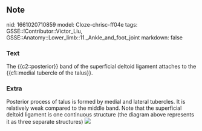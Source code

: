 ## Note
nid: 1661020710859
model: Cloze-chrisc-ff04e
tags: GSSE::!Contributor::Victor_Liu, GSSE::Anatomy::Lower_limb::11._Ankle_and_foot_joint
markdown: false

### Text
The {{c2::posterior}} band of the superficial deltoid ligament attaches to the {{c1::medial tubercle of the talus}}.

### Extra
Posterior process of talus is formed by medial and lateral
tubercles. It is relatively weak compared to the middle band. Note
that the superficial deltoid ligament is one continuous structure
(the diagram above represents it as three separate structures)
<img src="paste-b72b74d50efd2be4858f974f2aa378c2b764bb29.jpg">
